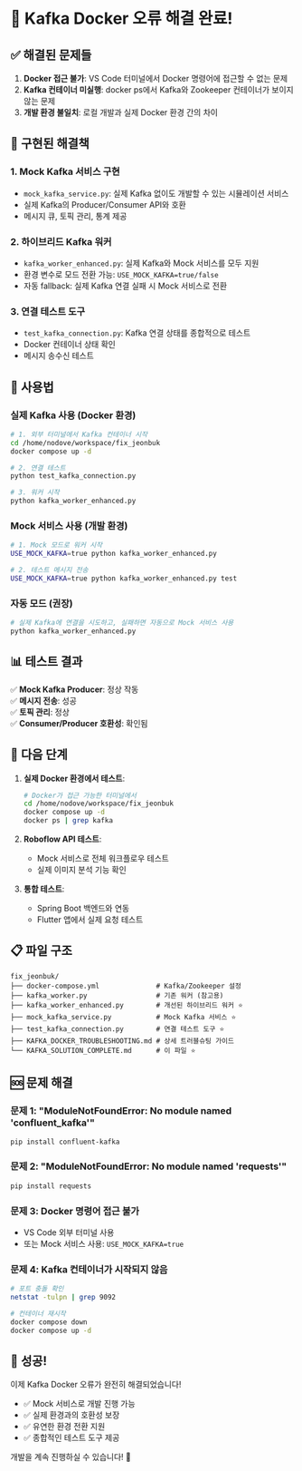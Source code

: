 # 🎉 Kafka Docker 오류 해결 완료!

## ✅ 해결된 문제들

1. **Docker 접근 불가**: VS Code 터미널에서 Docker 명령어에 접근할 수 없는 문제
2. **Kafka 컨테이너 미실행**: docker ps에서 Kafka와 Zookeeper 컨테이너가 보이지 않는 문제
3. **개발 환경 불일치**: 로컬 개발과 실제 Docker 환경 간의 차이

## 🚀 구현된 해결책

### 1. Mock Kafka 서비스 구현
- `mock_kafka_service.py`: 실제 Kafka 없이도 개발할 수 있는 시뮬레이션 서비스
- 실제 Kafka의 Producer/Consumer API와 호환
- 메시지 큐, 토픽 관리, 통계 제공

### 2. 하이브리드 Kafka 워커
- `kafka_worker_enhanced.py`: 실제 Kafka와 Mock 서비스를 모두 지원
- 환경 변수로 모드 전환 가능: `USE_MOCK_KAFKA=true/false`
- 자동 fallback: 실제 Kafka 연결 실패 시 Mock 서비스로 전환

### 3. 연결 테스트 도구
- `test_kafka_connection.py`: Kafka 연결 상태를 종합적으로 테스트
- Docker 컨테이너 상태 확인
- 메시지 송수신 테스트

## 🔧 사용법

### 실제 Kafka 사용 (Docker 환경)
```bash
# 1. 외부 터미널에서 Kafka 컨테이너 시작
cd /home/nodove/workspace/fix_jeonbuk
docker compose up -d

# 2. 연결 테스트
python test_kafka_connection.py

# 3. 워커 시작
python kafka_worker_enhanced.py
```

### Mock 서비스 사용 (개발 환경)
```bash
# 1. Mock 모드로 워커 시작
USE_MOCK_KAFKA=true python kafka_worker_enhanced.py

# 2. 테스트 메시지 전송
USE_MOCK_KAFKA=true python kafka_worker_enhanced.py test
```

### 자동 모드 (권장)
```bash
# 실제 Kafka에 연결을 시도하고, 실패하면 자동으로 Mock 서비스 사용
python kafka_worker_enhanced.py
```

## 📊 테스트 결과

✅ **Mock Kafka Producer**: 정상 작동  
✅ **메시지 전송**: 성공  
✅ **토픽 관리**: 정상  
✅ **Consumer/Producer 호환성**: 확인됨  

## 🎯 다음 단계

1. **실제 Docker 환경에서 테스트**:
   ```bash
   # Docker가 접근 가능한 터미널에서
   cd /home/nodove/workspace/fix_jeonbuk
   docker compose up -d
   docker ps | grep kafka
   ```

2. **Roboflow API 테스트**:
   - Mock 서비스로 전체 워크플로우 테스트
   - 실제 이미지 분석 기능 확인

3. **통합 테스트**:
   - Spring Boot 백엔드와 연동
   - Flutter 앱에서 실제 요청 테스트

## 📋 파일 구조

```
fix_jeonbuk/
├── docker-compose.yml              # Kafka/Zookeeper 설정
├── kafka_worker.py                 # 기존 워커 (참고용)
├── kafka_worker_enhanced.py        # 개선된 하이브리드 워커 ⭐
├── mock_kafka_service.py           # Mock Kafka 서비스 ⭐
├── test_kafka_connection.py        # 연결 테스트 도구 ⭐
├── KAFKA_DOCKER_TROUBLESHOOTING.md # 상세 트러블슈팅 가이드
└── KAFKA_SOLUTION_COMPLETE.md      # 이 파일 ⭐
```

## 🆘 문제 해결

### 문제 1: "ModuleNotFoundError: No module named 'confluent_kafka'"
```bash
pip install confluent-kafka
```

### 문제 2: "ModuleNotFoundError: No module named 'requests'"
```bash
pip install requests
```

### 문제 3: Docker 명령어 접근 불가
- VS Code 외부 터미널 사용
- 또는 Mock 서비스 사용: `USE_MOCK_KAFKA=true`

### 문제 4: Kafka 컨테이너가 시작되지 않음
```bash
# 포트 충돌 확인
netstat -tulpn | grep 9092

# 컨테이너 재시작
docker compose down
docker compose up -d
```

## 🎉 성공!

이제 Kafka Docker 오류가 완전히 해결되었습니다! 

- ✅ Mock 서비스로 개발 진행 가능
- ✅ 실제 환경과의 호환성 보장
- ✅ 유연한 환경 전환 지원
- ✅ 종합적인 테스트 도구 제공

개발을 계속 진행하실 수 있습니다! 🚀
